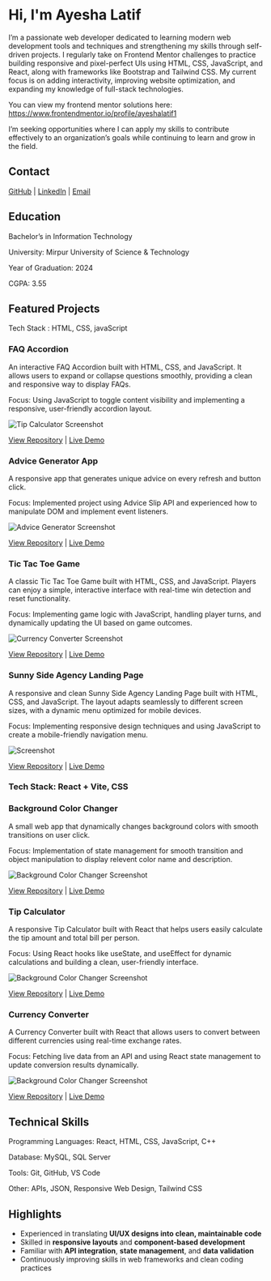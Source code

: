 # Hi, I'm Ayesha Latif

I’m a passionate web developer dedicated to learning modern web development tools and techniques and strengthening my skills through self-driven projects. I regularly take on Frontend Mentor challenges to practice building responsive and pixel-perfect UIs using HTML, CSS, JavaScript, and React, along with frameworks like Bootstrap and Tailwind CSS. My current focus is on adding interactivity, improving website optimization, and expanding my knowledge of full-stack technologies.

You can view my frontend mentor solutions here: https://www.frontendmentor.io/profile/ayeshalatif1

I’m seeking opportunities where I can apply my skills to contribute effectively to an organization’s goals while continuing to learn and grow in the field.

## Contact

[GitHub](https://github.com/ayeshalatif1) | [LinkedIn](https://linkedin.com/in/ayeshalatif111) | [Email](ayeshalatif223@gmail.com)

## Education

Bachelor’s in Information Technology  

University: Mirpur University of Science & Technology

Year of Graduation: 2024

CGPA: 3.55


## Featured Projects

Tech Stack : HTML, CSS, javaScript

### FAQ Accordion
An interactive FAQ Accordion built with HTML, CSS, and JavaScript. It allows users to expand or collapse questions smoothly, providing a clean and responsive way to display FAQs.

Focus: Using JavaScript to toggle content visibility and implementing a responsive, user-friendly accordion layout.

![Tip Calculator Screenshot](./Capture.PNG)  

[View Repository](https://github.com/ayeshalatif1/FAQ-ACCORDION) | [Live Demo](https://ayeshalatif1.github.io/FAQ-ACCORDION/)

### Advice Generator App  
A responsive app that generates unique advice on every refresh and button click.  

Focus: Implemented project using Advice Slip API and experienced how to manipulate DOM and implement event listeners.  

![Advice Generator Screenshot](./adviceGenerator.PNG)  

[View Repository](https://github.com/ayeshalatif1/ADVICE-GENERATOR-APP) | [Live Demo](https://ayeshalatif1.github.io/ADVICE-GENERATOR-APP/)

### Tic Tac Toe Game  
A classic Tic Tac Toe Game built with HTML, CSS, and JavaScript. Players can enjoy a simple, interactive interface with real-time win detection and reset functionality.

Focus: Implementing game logic with JavaScript, handling player turns, and dynamically updating the UI based on game outcomes.

![Currency Converter Screenshot](./IMG_20251024_000841.jpg)  

[View Repository](https://github.com/ayeshalatif1/Tic-Tac-Toe-Game) | [Live Demo](https://ayeshalatif1.github.io/Tic-Tac-Toe-Game/)

### Sunny Side Agency Landing Page  
A responsive and clean Sunny Side Agency Landing Page built with HTML, CSS, and JavaScript. The layout adapts seamlessly to different screen sizes, with a dynamic menu optimized for mobile devices.

Focus: Implementing responsive design techniques and using JavaScript to create a mobile-friendly navigation menu. 

![Screenshot](./SunnySide.png)

[View Repository](https://github.com/ayeshalatif1/LANDING-PAGE-SUNNYSIDE-AGENCY-) | [Live Demo](https://ayeshalatif1.github.io/LANDING-PAGE-SUNNYSIDE-AGENCY-/)

### Tech Stack: React + Vite, CSS 

### Background Color Changer  
A small web app that dynamically changes background colors with smooth transitions on user click.  

Focus: Implementation of state management for smooth transition and object manipulation to display relevent color name and description.  

![Background Color Changer Screenshot](./bgChange.png)  

[View Repository](https://github.com/ayeshalatif1/backgroundColorChanger) | [Live Demo](https://ayeshalatif1.github.io/backgroundColorChanger/)

### Tip Calculator
A responsive Tip Calculator built with React that helps users easily calculate the tip amount and total bill per person.

Focus: Using React hooks like useState, and useEffect for dynamic calculations and building a clean, user-friendly interface.

![Background Color Changer Screenshot](./tip.PNG)  

[View Repository](https://github.com/ayeshalatif1/Tip-Calculator/) | [Live Demo](https://ayeshalatif1.github.io/Tip-Calculator/)

### Currency Converter
A Currency Converter built with React that allows users to convert between different currencies using real-time exchange rates.

Focus: Fetching live data from an API and using React state management to update conversion results dynamically.

![Background Color Changer Screenshot](./currency.PNG)  

[View Repository](https://github.com/ayeshalatif1/currencyConverter) | [Live Demo](https://ayeshalatif1.github.io/currencyConverter/)

## Technical Skills

Programming Languages: React, HTML, CSS, JavaScript, C++

Database: MySQL, SQL Server  

Tools: Git, GitHub, VS Code

Other: APIs, JSON, Responsive Web Design, Tailwind CSS

## Highlights

- Experienced in translating **UI/UX designs into clean, maintainable code**  
- Skilled in **responsive layouts** and **component-based development**  
- Familiar with **API integration**, **state management**, and **data validation**  
- Continuously improving skills in web frameworks and clean coding practices  


